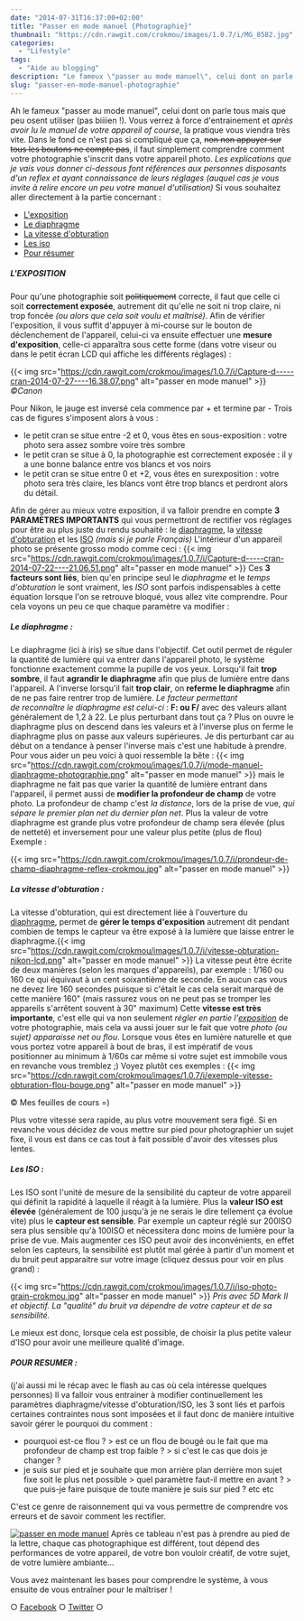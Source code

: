 ```yaml
---
date: "2014-07-31T16:37:00+02:00"
title: "Passer en mode manuel {Photographie}"
thumbnail: "https://cdn.rawgit.com/crokmou/images/1.0.7/i/MG_8582.jpg"
categories:
  - "Lifestyle"
tags:
  - "Aide au blogging"
description: "Le fameux \"passer au mode manuel\", celui dont on parle tous mais que peu utilisent. Vous verrez à force d'entrainement, la pratique vous viendra très vite!"
slug: "passer-en-mode-manuel-photographie"
---
```


Ah le fameux "passer au mode manuel", celui dont on parle tous mais que peu osent utiliser (pas biiiien !). Vous verrez à force d'entrainement et _après avoir lu le manuel de votre appareil of course_, la pratique vous viendra très vite. Dans le fond ce n'est pas si compliqué que ça, <del>non non appuyer sur tous les boutons ne compte pas</del>, il faut simplement comprendre comment votre photographie s'inscrit dans votre appareil photo. _Les explications que je vais vous donner ci-dessous font références aux personnes disposants d'un reflex et ayant connaissance de leurs réglages (auquel cas je vous invite à relire encore un peu votre manuel d'utilisation)_ Si vous souhaitez aller directement à la partie concernant :

*   [L'exposition](#exposition)
*   [Le diaphragme](#diaphragme)
*   [La vitesse d'obturation](#vitesse)
*   [Les iso](#iso)
*   [Pour résumer](#resumer)

##### <a name="exposition"></a>L'EXPOSITION

Pour qu'une photographie soit <del>politiquement</del> correcte, il faut que celle ci soit **correctement exposée**, autrement dit qu'elle ne soit ni trop claire, ni trop foncée _(ou alors que cela soit voulu et maîtrisé)_. Afin de vérifier l'exposition, il vous suffit d'appuyer à mi-course sur le bouton de déclenchement de l'appareil, celui-ci va ensuite effectuer une **mesure d'exposition**, celle-ci apparaîtra sous cette forme (dans votre viseur ou dans le petit écran LCD qui affiche les différents réglages) :

{{< img src="https://cdn.rawgit.com/crokmou/images/1.0.7/i/Capture-d-----cran-2014-07-27----16.38.07.png" alt="passer en mode manuel" >}} _©Canon_

Pour Nikon, le jauge est inversé cela commence par + et termine par - Trois cas de figures s'imposent alors à vous :

*   le petit cran se situe entre -2 et 0, vous êtes en sous-exposition : votre photo sera assez sombre voire très sombre
*   le petit cran se situe à 0, la photographie est correctement exposée : il y a une bonne balance entre vos blancs et vos noirs
*   le petit cran se situe entre 0 et +2, vous êtes en surexposition : votre photo sera très claire, les blancs vont être trop blancs et perdront alors du détail.

Afin de gérer au mieux votre exposition, il va falloir prendre en compte **3 PARAMETRES IMPORTANTS** qui vous permettront de rectifier vos réglages pour être au plus juste du rendu souhaité : le [diaphragme](#diaphragme), la [vitesse d'obturation](#vitesse) et les [ISO](#iso) _(mais si je parle Français)_ L'intérieur d'un appareil photo se présente grosso modo comme ceci : {{< img src="https://cdn.rawgit.com/crokmou/images/1.0.7/i/Capture-d-----cran-2014-07-22----21.06.51.png" alt="passer en mode manuel" >}} Ces **3 facteurs sont liés**, bien qu'en principe seul le _diaphragme_ et le _temps d'obturation_ le sont vraiment, les _ISO_ sont parfois indispensables à cette équation lorsque l'on se retrouve bloqué, vous allez vite comprendre. Pour cela voyons un peu ce que chaque paramètre va modifier :

##### <a name="diaphragme"></a>Le diaphragme :

Le diaphragme (ici à iris) se situe dans l'objectif. Cet outil permet de réguler la quantité de lumière qui va entrer dans l'appareil photo, le système fonctionne exactement comme la pupille de vos yeux. Lorsqu'il fait **trop sombre**, il faut **agrandir le diaphragme** afin que plus de lumière entre dans l'appareil. A l'inverse lorsqu'il fait **trop clair**, on **referme le diaphragme** afin de ne pas faire rentrer trop de lumière. _Le facteur permettant de reconnaître le diaphragme est celui-ci_ : **F: ou F/** avec des valeurs allant généralement de 1,2 à 22\. Le plus perturbant dans tout ça ? Plus on ouvre le diaphragme plus on descend dans les valeurs et à l'inverse plus on ferme le diaphragme plus on passe aux valeurs supérieures. Je dis perturbant car au début on a tendance à penser l'inverse mais c'est une habitude à prendre. Pour vous aider un peu voici à quoi ressemble la bête : {{< img src="https://cdn.rawgit.com/crokmou/images/1.0.7/i/mode-manuel-diaphragme-photographie.png" alt="passer en mode manuel" >}} mais le diaphragme ne fait pas que varier la quantité de lumière entrant dans l'appareil, il permet aussi de **modifier la profondeur de champ** de votre photo. La profondeur de champ c'est _la distance_, lors de la prise de vue, _qui sépare le premier plan net du dernier plan net_. Plus la valeur de votre diaphragme est grande plus votre profondeur de champ sera élevée (plus de netteté) et inversement pour une valeur plus petite (plus de flou) Exemple :

{{< img src="https://cdn.rawgit.com/crokmou/images/1.0.7/i/prondeur-de-champ-diaphragme-reflex-crokmou.jpg" alt="passer en mode manuel" >}}

##### <a name="vitesse"></a>La vitesse d'obturation :

La vitesse d'obturation, qui est directement liée à l'ouverture du [diaphragme](#diaphragme), permet de **gérer le temps d'exposition** autrement dit pendant combien de temps le capteur va être exposé à la lumière que laisse entrer le diaphragme.{{< img src="https://cdn.rawgit.com/crokmou/images/1.0.7/i/vitesse-obturation-nikon-lcd.png" alt="passer en mode  manuel" >}} La vitesse peut être écrite de deux manières (selon les marques d'appareils), par exemple : 1/160 ou 160 ce qui équivaut à un cent soixantième de seconde. En aucun cas vous ne devez lire 160 secondes puisque si c'était le cas cela serait marqué de cette manière 160" (mais rassurez vous on ne peut pas se tromper les appareils s'arrêtent souvent à 30" maximum) Cette **vitesse est très importante**, c'est elle qui va non seulement _régler en partie l'[exposition](#exposition)_ de votre photographie, mais cela va aussi jouer sur le fait que votre _photo (ou sujet) apparaisse net ou flou_. Lorsque vous êtes en lumière naturelle et que vous portez votre appareil à bout de bras, il est impératif de vous positionner au minimum à 1/60s car même si votre sujet est immobile vous en revanche vous tremblez ;) Voyez plutôt ces exemples : {{< img src="https://cdn.rawgit.com/crokmou/images/1.0.7/i/exemple-vitesse-obturation-flou-bouge.png" alt="passer en mode manuel" >}}

© Mes feuilles de cours =)

Plus votre vitesse sera rapide, au plus votre mouvement sera figé. Si en revanche vous décidez de vous mettre sur pied pour photographier un sujet fixe, il vous est dans ce cas tout à fait possible d'avoir des vitesses plus lentes.

##### <a name="iso"></a>Les ISO :

Les ISO sont l'unité de mesure de la sensibilité du capteur de votre appareil qui définit la rapidité à laquelle il réagit à la lumière. Plus la **valeur ISO est élevée** (généralement de 100 jusqu'à je ne serais le dire tellement ça évolue vite) plus le **capteur est sensible**. Par exemple un capteur réglé sur 200ISO sera plus sensible qu'à 100ISO et nécessitera donc moins de lumière pour la prise de vue. Mais augmenter ces ISO peut avoir des inconvénients, en effet selon les capteurs, la sensibilité est plutôt mal gérée à partir d'un moment et du bruit peut apparaitre sur votre image (cliquez dessus pour voir en plus grand) :

{{< img src="https://cdn.rawgit.com/crokmou/images/1.0.7/i/iso-photo-grain-crokmou.jpg" alt="passer en mode manuel" >}} _Pris avec 5D Mark II et objectif. La "qualité" du bruit va dépendre de votre capteur et de sa sensibilité._

Le mieux est donc, lorsque cela est possible, de choisir la plus petite valeur d'ISO pour avoir une meilleure qualité d'image.

##### <a name="resumer"></a>POUR RESUMER :

(j'ai aussi mi le récap avec le flash au cas où cela intéresse quelques personnes) Il va falloir vous entrainer à modifier continuellement les paramètres diaphragme/vitesse d'obturation/ISO, les 3 sont liés et parfois certaines contraintes nous sont imposées et il faut donc de manière intuitive savoir gérer le pourquoi du comment :

*   pourquoi est-ce flou ? > est ce un flou de bougé ou le fait que ma profondeur de champ est trop faible ? > si c'est le cas que dois je changer ?
*   je suis sur pied et je souhaite que mon arrière plan derrière mon sujet fixe soit le plus net possible > quel paramètre faut-il mettre en avant ? > que puis-je faire puisque de toute manière je suis sur pied ? etc etc

C'est ce genre de raisonnement qui va vous permettre de comprendre vos erreurs et de savoir comment les rectifier.

[![passer en mode manuel](https://cdn.rawgit.com/crokmou/images/1.0.7/i/recap-mode-manuel-vitesse-diaph-iso.jpg)](https://cdn.rawgit.com/crokmou/images/1.0.7/i/recap-mode-manuel-vitesse-diaph-iso.jpg) Après ce tableau n'est pas à prendre au pied de la lettre, chaque cas photographique est différent, tout dépend des performances de votre appareil, de votre bon vouloir créatif, de votre sujet, de votre lumière ambiante...

Vous avez maintenant les bases pour comprendre le système, à vous ensuite de vous entraîner pour le maîtriser !

○ [Facebook](https://www.facebook.com/crokmou.blog) ○ [Twitter](https://twitter.com/Crokmou) ○